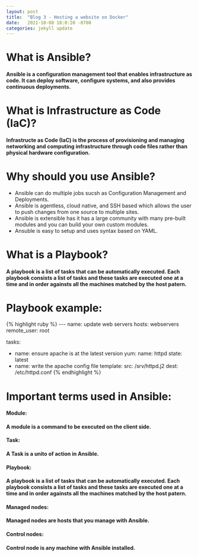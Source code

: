 ```yaml
---
layout: post
title:  "Blog 3 - Hosting a website on Docker"
date:   2021-10-08 18:0:20 -0700
categories: jekyll update
---
```


# **What is Ansible?**
#### Ansible is a configuration management tool that enables infrastructure as code. It can deploy software, configure systems, and also provides continuous deployments.

# **What is Infrastructure as Code (IaC)?**
#### Infrastructe as Code (IaC) is the process of provisioning and managing networking and computing infrastructure through code files rather than physical hardware configuration.

# **Why should you use Ansible?**
 * Ansible can do multiple jobs sucsh as Configuration Management and Deployments.
 * Ansible is agentless, cloud native, and SSH based which allows the user to push changes from one source to multiple sites.
 * Ansible is extensible has it has a large community with many pre-built modules and you can build your own custom modules.
 * Ansuble is easy to setup and uses syntax based on YAML.

# **What is a Playbook?**
#### A playbook is a list of tasks that can be automatically executed. Each playbook consists a list of tasks and these tasks are executed one at a time and in order againsts all the machines matched by the host patern.

# **Playbook example:**
{% highlight ruby %}
--- name: update web servers
  hosts: webservers
  remote_user: root

  tasks:
  - name: ensure apache is at the latest version
    yum:
      name: httpd
      state: latest
  - name: write the apache config file
    template:
      src: /srv/httpd.j2
      dest: /etc/httpd.conf
{% endhighlight %}

# **Important terms used in Ansible:**

#### **Module:**
#### A module is a command to be executed on the client side.

#### **Task:**
#### A Task is a unito of action in Ansible.

#### **Playbook:**
#### A playbook is a list of tasks that can be automatically executed. Each playbook consists a list of tasks and these tasks are executed one at a time and in order againsts all the machines matched by the host patern.

#### **Managed nodes:**
#### Managed nodes are hosts that you manage with Ansible.

#### **Control nodes:**
#### Control node is any machine with Ansible installed.